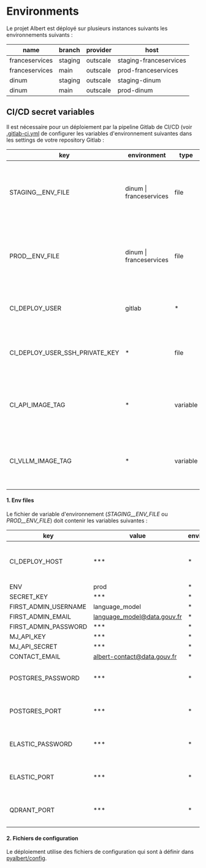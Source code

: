 # Environments

Le projet Albert est déployé sur plusieurs instances suivants les environnements suivants : 

| name | branch | provider | host | 
| --- | --- | --- | --- |
| franceservices | staging | outscale | staging-franceservices |
| franceservices | main | outscale | prod-franceservices |
| dinum | staging | outscale | staging-dinum |
| dinum | main | outscale | prod-dinum 

## CI/CD secret variables

Il est nécessaire pour un déploiement par la pipeline Gitlab de CI/CD (voir [.gitlab-ci.yml](../../.gitlab-ci.yml) de configurer les variables d'environnement suivantes dans les settings de votre repository Gitlab : 

| key | environment | type | protected | info |
| --- | --- | --- | --- | --- |
| STAGING__ENV_FILE | dinum \| franceservices | file | no | Environment variables file for staging branch of dinum environment [(1)](#1-env-files) | 
| PROD__ENV_FILE | dinum \| franceservices | file |  yes | Environment variables file for main branch (protected) of dinum environment [(1)](#1-env-files) |
| CI_DEPLOY_USER | gitlab | * | User name of the deployment service account |
| CI_DEPLOY_USER_SSH_PRIVATE_KEY | * | file | no | Private SSH key of deployment service account (gitlab) |
| CI_API_IMAGE_TAG | * | variable | no | Docker tag of API image (ex: 1.0.0), upgrade it with each build |
| CI_VLLM_IMAGE_TAG | * | variable | no | Docker tag of VLLM image (ex: 1.0.0), upgrade it with each build |

#### 1. Env files

Le fichier de variable d'environnement (*STAGING__ENV_FILE* ou *PROD__ENV_FILE*) doit contenir les variables suivantes :

| key | value | environment | info |
| --- | --- | --- | --- |
| CI_DEPLOY_HOST | *** | * | Server DNS or IP where Docker containers are deployed |
| ENV | prod | * |  |
| SECRET_KEY | *** | * |  |
| FIRST_ADMIN_USERNAME | language_model | * |  |
| FIRST_ADMIN_EMAIL | language_model@data.gouv.fr | * |  |
| FIRST_ADMIN_PASSWORD | *** | * | |
| MJ_API_KEY | *** | * |  |
| MJ_API_SECRET | *** | * |  |
| CONTACT_EMAIL | albert-contact@data.gouv.fr | * |  |
| POSTGRES_PASSWORD | *** | * | Mot de passe de la basede données PostgreSQL. |
| POSTGRES_PORT | *** | * | Port de la base de données PostgreSQL. |
| ELASTIC_PASSWORD | *** | * | Mot de passe de la basede données Elasticsearch. |
| ELASTIC_PORT | *** | * |  Port de la base de données Elasticsearch. |
| QDRANT_PORT | *** | * |  Port de la base de données Qdrant. |

#### 2. Fichiers de configuration

Le déploiement utilise des fichiers de configuration qui sont à définir dans [pyalbert/config](../pyalbert/config/).